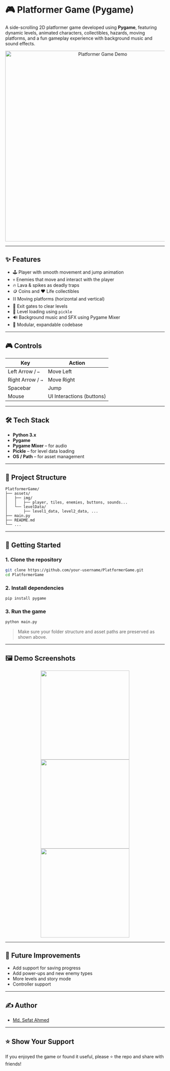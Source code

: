 # 🎮 Platformer Game (Pygame)

A side-scrolling 2D platformer game developed using **Pygame**, featuring dynamic levels, animated characters, collectibles, hazards, moving platforms, and a fun gameplay experience with background music and sound effects.

<p align="center">
  <img src="demo/platformer_demo.gif" width="600" alt="Platformer Game Demo"/>
</p>

---

## ✨ Features

- 🕹️ Player with smooth movement and jump animation  
- 💀 Enemies that move and interact with the player  
- 🔥 Lava & spikes as deadly traps  
- 🪙 Coins and ❤️ Life collectibles  
- ⛓️ Moving platforms (horizontal and vertical)  
- 🏁 Exit gates to clear levels  
- 💾 Level loading using `pickle`  
- 🔊 Background music and SFX using Pygame Mixer  
- 🧠 Modular, expandable codebase  

---

## 🎮 Controls

| Key       | Action        |
|-----------|---------------|
| Left Arrow / `←`  | Move Left     |
| Right Arrow / `→` | Move Right    |
| Spacebar  | Jump          |
| Mouse     | UI Interactions (buttons) |

---

## 🛠 Tech Stack

- **Python 3.x**  
- **Pygame**  
- **Pygame Mixer** – for audio  
- **Pickle** – for level data loading  
- **OS / Path** – for asset management  

---

## 📁 Project Structure

```
PlatformerGame/
├── assets/
│   ├── img/
│   │   ├── player, tiles, enemies, buttons, sounds...
│   └── levelData/
│       ├── level1_data, level2_data, ...
├── main.py
├── README.md
└── ...
```

---

## 🚀 Getting Started

### 1. Clone the repository
```bash
git clone https://github.com/your-username/PlatformerGame.git
cd PlatformerGame
```

### 2. Install dependencies
```bash
pip install pygame
```

### 3. Run the game
```bash
python main.py
```

> Make sure your folder structure and asset paths are preserved as shown above.

---

## 🖼️ Demo Screenshots

<p align="center">
  <img src="demo/menu.png" width="280"/>
  <img src="demo/level1.png" width="280"/>
  <img src="demo/gameover.png" width="280"/>
</p>

---

## 🧠 Future Improvements

- Add support for saving progress  
- Add power-ups and new enemy types  
- More levels and story mode  
- Controller support  

---

## ✍️ Author

- [Md. Sefat Ahmed](https://github.com/Sefat3674)

---

## ⭐ Show Your Support

If you enjoyed the game or found it useful, please ⭐ the repo and share with friends!
